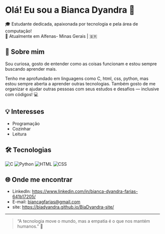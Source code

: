 # Olá! Eu sou a Bianca Dyandra 🦊

🎓 Estudante dedicada, apaixonada por tecnologia e pela área de computação!  
📍 Atualmente em Alfenas- Minas Gerais | 🇧🇷

## 🚀 Sobre mim
Sou curiosa, gosto de entender como as coisas funcionam e estou sempre buscando aprender mais. 

Tenho me aprofundado em linguagens como C, html, css, python, mas estou sempre aberta a aprender outras tecnologias. 
Também gosto de me organizar e ajudar outras pessoas com seus estudos e desafios — inclusive com códigos! 💻

## 💡 Interesses
- Programação
- Cozinhar
- Leitura


## 🛠️ Tecnologias
![C](https://img.shields.io/badge/-C-blue?style=flat-square&logo=c)
![Python](https://img.shields.io/badge/-Python-3776AB?style=flat-square&logo=python)
![HTML](https://img.shields.io/badge/-HTML5-E34F26?style=flat-square&logo=html5)
![CSS](https://img.shields.io/badge/-CSS3-1572B6?style=flat-square&logo=css3)

## 🌐 Onde me encontrar
-  LinkedIn: https://www.linkedin.com/in/bianca-dyandra-farias-641b17205/
-  E-mail: biancagfarias@gmail.com
-  site: https://biadyandra.github.io/BiaDyandra-site/

---

> “A tecnologia move o mundo, mas a empatia é o que nos mantém humanos.” 🤍


<!--
**BiaDyandra/BiaDyandra** is a ✨ _special_ ✨ repository because its `README.md` (this file) appears on your GitHub profile.

Here are some ideas to get you started:

- 🔭 I’m currently working on ...
- 🌱 I’m currently learning ...
- 👯 I’m looking to collaborate on ...
- 🤔 I’m looking for help with ...
- 💬 Ask me about ...
- 📫 How to reach me: ...
- 😄 Pronouns: ...
- ⚡ Fun fact: ...
-->
